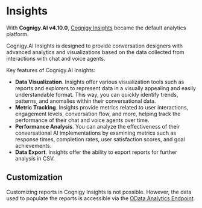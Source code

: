 # Insights

With **Cognigy.AI v4.10.0**, [Cognigy Insights](../../insights/overview.md) became the default analytics platform.

Cognigy.AI Insights is designed to provide conversation designers with advanced analytics and visualizations based on the data collected from interactions with chat and voice agents.

Key features of Cognigy.AI Insights:

- **Data Visualization**. Insights offer various visualization tools such as reports and explorers to represent data in a visually appealing and easily understandable format. This way, you can quickly identify trends, patterns, and anomalies within their conversational data.
- **Metric Tracking**. Insights provide metrics related to user interactions, engagement levels, conversation flow, and more, helping track the performance of their chat and voice agents over time.
- **Performance Analysis**. You can analyze the effectiveness of their conversational AI implementations by examining metrics such as response times, completion rates, user satisfaction scores, and goal achievements.
- **Data Export**. Insights offer the ability to export reports for further analysis in CSV.

## Customization

Customizing reports in Cognigy Insights is not possible. However, the data used to populate the reports is accessible via the [OData Analytics Endpoint](odata.md).